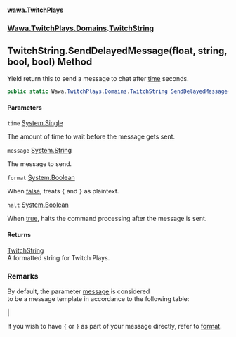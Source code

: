 #### [wawa.TwitchPlays](index.md 'index')
### [Wawa.TwitchPlays.Domains](Wawa.TwitchPlays.Domains.md 'Wawa.TwitchPlays.Domains').[TwitchString](TwitchString.md 'Wawa.TwitchPlays.Domains.TwitchString')

## TwitchString.SendDelayedMessage(float, string, bool, bool) Method

Yield return this to send a message to chat after [time](TwitchString.SendDelayedMessage(float,string,bool,bool).md#Wawa.TwitchPlays.Domains.TwitchString.SendDelayedMessage(float,string,bool,bool).time 'Wawa.TwitchPlays.Domains.TwitchString.SendDelayedMessage(float, string, bool, bool).time') seconds.

```csharp
public static Wawa.TwitchPlays.Domains.TwitchString SendDelayedMessage(float time, string message, bool format=true, bool halt=false);
```
#### Parameters

<a name='Wawa.TwitchPlays.Domains.TwitchString.SendDelayedMessage(float,string,bool,bool).time'></a>

`time` [System.Single](https://docs.microsoft.com/en-us/dotnet/api/System.Single 'System.Single')

The amount of time to wait before the message gets sent.

<a name='Wawa.TwitchPlays.Domains.TwitchString.SendDelayedMessage(float,string,bool,bool).message'></a>

`message` [System.String](https://docs.microsoft.com/en-us/dotnet/api/System.String 'System.String')

The message to send.

<a name='Wawa.TwitchPlays.Domains.TwitchString.SendDelayedMessage(float,string,bool,bool).format'></a>

`format` [System.Boolean](https://docs.microsoft.com/en-us/dotnet/api/System.Boolean 'System.Boolean')

When [false](https://docs.microsoft.com/en-us/dotnet/csharp/language-reference/builtin-types/bool 'https://docs.microsoft.com/en-us/dotnet/csharp/language-reference/builtin-types/bool'), treats `{` and `}` as plaintext.

<a name='Wawa.TwitchPlays.Domains.TwitchString.SendDelayedMessage(float,string,bool,bool).halt'></a>

`halt` [System.Boolean](https://docs.microsoft.com/en-us/dotnet/api/System.Boolean 'System.Boolean')

When [true](https://docs.microsoft.com/en-us/dotnet/csharp/language-reference/builtin-types/bool 'https://docs.microsoft.com/en-us/dotnet/csharp/language-reference/builtin-types/bool'), halts the command processing after the message is sent.

#### Returns
[TwitchString](TwitchString.md 'Wawa.TwitchPlays.Domains.TwitchString')  
A formatted string for Twitch Plays.

### Remarks
  
By default, the parameter [message](TwitchString.SendDelayedMessage(float,string,bool,bool).md#Wawa.TwitchPlays.Domains.TwitchString.SendDelayedMessage(float,string,bool,bool).message 'Wawa.TwitchPlays.Domains.TwitchString.SendDelayedMessage(float, string, bool, bool).message') is considered  
to be a message template in accordance to the following table:  
  
|  
  
If you wish to have `{` or `}` as part of your message directly, refer to [format](TwitchString.SendDelayedMessage(float,string,bool,bool).md#Wawa.TwitchPlays.Domains.TwitchString.SendDelayedMessage(float,string,bool,bool).format 'Wawa.TwitchPlays.Domains.TwitchString.SendDelayedMessage(float, string, bool, bool).format').